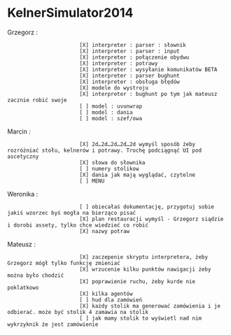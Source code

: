 ﻿KelnerSimulator2014
===================
Grzegorz :   

                           [X] interpreter : parser : słownik
                           [X] interpreter : parser : input
                           [X] interpreter : połączenie obydwu
                           [X] interpreter : potrawy
                           [X] interpreter : wysyłanie komunikatów BETA
                           [X] interpreter : parser bughunt
                           [X] interpreter : obsługa błędów
                           [X] modele do wystroju  
                           [X] interpreter : bughunt po tym jak mateusz zacznie robić swoje
                           [ ] model : uvunwrap
                           [ ] model : dania
                           [ ] model : szef/owa 
                           
Marcin :  

                           [X] 2d…2d…2d…2d…2d wymyśl sposób żeby rozróżniać stołu, kelnerów i potrawy. Trochę podciągnąć UI pod ascetyczny  
                           [X] słowa do słownika  
                           [ ] numery stolikow
                           [X] dania jak mają wyglądać, czytelne
                           [ ] MENU

Weronika :  

                           [ ] obiecałaś dokumentację, przygotuj sobie jakiś wzorzec byś mogła na bierząco pisać  
                           [X] plan restauracji wymyśl - Grzegorz siądzie i dorobi assety, tylko chce wiedzieć co robić
                           [X] nazwy potraw
Mateusz :  

                           [X] zaczepenie skryptu interpretera, żeby Grzegorz mógł tylko funkcję zmieniać  
                           [X] wrzucenie kilku punktów nawigacji żeby można było chodzić
                           [X] poprawienie ruchu, żeby kurde nie poklatkowo
                           [X] kilka agentów
                           [ ] hud dla zamówień  
                           [X] każdy stolik ma generować zamówienia i je odbierać. może być stolik 4 zamawia na stolik
                           [ ] jak mamy stolik to wyświetl nad nim wykrzyknik że jest zamówienie

